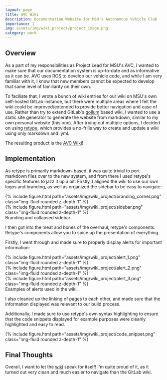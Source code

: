 ```yaml
---
layout: page
title: AVC Wiki
description: Documentation Website for MSU's Autonomous Vehicle Club
importance: 1
img: assets/img/wiki_project/project_image.png
category: work
---
```


## Overview

As a part of my responsibilities as Project Lead for MSU's AVC, I wanted to make sure that our
documentation system is up-to-date and as informative as it can be. AVC uses ROS to develop our vehicle
code, and while I am very familiar with it, I know that new members cannot be expected to develop
that same level of familiarity on their own.

To faciliate that, I wrote a bunch of wiki entries for our wiki on MSU's own self-hosted GitLab instance,
but there were multiple areas where I felt the wiki could be improved/extended to provide better
navigation and ease of use. Rather than try to extend GitLab's [gollum](https://github.com/gollum/gollum)
based wiki, I wanted to use a static site generator to generate the website from markdown, similar to my own
personal website (this one). After trying out multiple options, I decided on using [retype](https://retype.com/),
which provides a no-frills way to create and update a wiki using only markdown and .yml.

The resulting product is the [AVC Wiki](https://msuavc.github.io/avc_wiki/)!

## Implementation

As retype is primarily markdown-based, it was quite trivial to port markdown files over to the new system,
and from there I used retype's specific features to jazz it up a bit. Firstly, I aligned the wiki to use our own logos
and branding, as well as organized the sidebar to be easy to navigate:

<div class="container">
  <div class="row">
    <div class="col-sm">
      {% include figure.html path="assets/img/wiki_project/branding_corner.png" class="img-fluid rounded z-depth-1" %}
    </div>
    <div class="col-sm">
      {% include figure.html path="assets/img/wiki_project/sidebar.png" class="img-fluid rounded z-depth-1" %}
    </div>
  </div>
</div>
<div class="caption">
  Branding and collapsed sidebar.
</div>

I then got into the meat and bones of the overhaul, retype's components. Retype's components allow you to spice up
the presentation of everything.

Firstly, I went through and made sure to properly display alerts for important information:

<div class="container">
  <div class="row">
    <div class="col-sm">
      {% include figure.html path="assets/img/wiki_project/alert_1.png" class="img-fluid rounded z-depth-1" %}
    </div>
  </div>
  <div class="row">
    <div class="col-sm">
      {% include figure.html path="assets/img/wiki_project/alert_2.png" class="img-fluid rounded z-depth-1" %}
    </div>
  </div>
  <div class="row">
    <div class="col-sm">
      {% include figure.html path="assets/img/wiki_project/alert_3.png" class="img-fluid rounded z-depth-1" %}
    </div>
  </div>
</div>
<div class="caption">
  Examples of alerts used in the wiki.
</div>

I also cleaned up the linking of pages to each other, and made sure that the information displayed was relevant to our build process.

Additionally, I made sure to use retype's own syntax highlighting to ensure that the code snippets displayed
for example purposes were cleanly highlighted and easy to read.

<div class="container">
  <div class="row">
    <div class="col-sm">
      {% include figure.html path="assets/img/wiki_project/code_snippet.png" class="img-fluid rounded z-depth-1" %}
    </div>
  </div>
</div>

## Final Thoughts

Overall, I want to let the [wiki](https://msuavc.github.io/avc_wiki/) speak for itself! I'm quite proud of it, as it turned out very
clean and much easier to navigate than the GitLab wiki.

